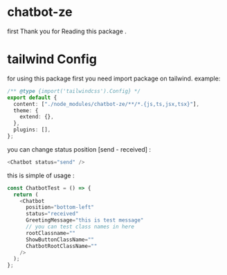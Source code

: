 # chatbot-ze

first Thank you for Reading this package .

# tailwind Config

for using this package first you need import package on tailwind.
example:

```ts
/** @type {import('tailwindcss').Config} */
export default {
  content: ["./node_modules/chatbot-ze/**/*.{js,ts,jsx,tsx}"],
  theme: {
    extend: {},
  },
  plugins: [],
};
```

you can change status position [send - received] :

```ts
<Chatbot status="send" />
```

this is simple of usage :

```ts
const ChatbotTest = () => {
  return (
    <Chatbot
      position="bottom-left"
      status="received"
      GreetingMessage="this is test message"
      // you can test class names in here
      rootClassname=""
      ShowButtonClassName=""
      ChatbotRootClassName=""
    />
  );
};
```

